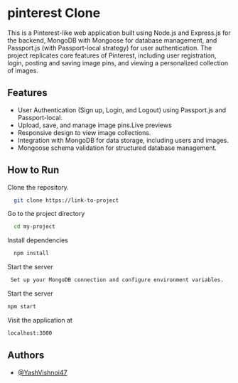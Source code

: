 
# pinterest Clone 

This is a Pinterest-like web application built using Node.js and Express.js for the backend, MongoDB with Mongoose for database management, and Passport.js (with Passport-local strategy) for user authentication. The project replicates core features of Pinterest, including user registration, login, posting and saving image pins, and viewing a personalized collection of images.


## Features

- User Authentication (Sign up, Login, and Logout) using Passport.js and Passport-local.
- Upload, save, and manage image pins.Live previews
- Responsive design to view image collections.
- Integration with MongoDB for data storage, including users and images.
- Mongoose schema validation for structured database management.


## How to Run

Clone the repository.

```bash
  git clone https://link-to-project
```

Go to the project directory

```bash
  cd my-project
```

Install dependencies

```bash
  npm install
```

Start the server

```bash
 Set up your MongoDB connection and configure environment variables.
```
Start the server
```bash
npm start
```
Visit the application at
```bash
localhost:3000
```


## Authors

- [@YashVishnoi47](https://github.com/YashVishnoi47)

